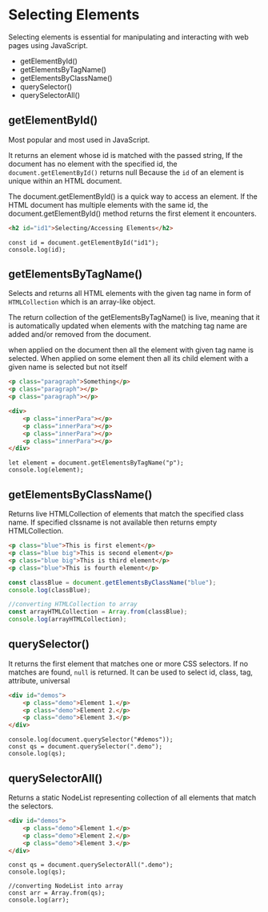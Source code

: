 # Selecting Elements

Selecting elements is essential for manipulating and interacting with web pages using JavaScript.

- getElementById()
- getElementsByTagName()
- getElementsByClassName()
- querySelector()
- querySelectorAll()

## getElementById()

Most popular and most used in JavaScript.

It returns an element whose id is matched with the passed string, If the document has no element with the specified id, the `document.getElementById()` returns null
Because the `id` of an element is unique within an HTML document.

The document.getElementById() is a quick way to access an element. If the HTML document has multiple elements with the same id, the document.getElementById() method returns the first element it encounters.

```HTML
<h2 id="id1">Selecting/Accessing Elements</h2>
```

```JS
const id = document.getElementById("id1");
console.log(id);
```

## getElementsByTagName()

Selects and returns all HTML elements with the given tag name in form of `HTMLCollection` which is an array-like object.

The return collection of the getElementsByTagName() is live, meaning that it is automatically updated when elements with the matching tag name are added and/or removed from the document.

when applied on the document then all the element with given tag name is selected. When applied on some element then all its child element with a given name is selected but not itself

```html
<p class="paragraph">Something</p>
<p class="paragraph"></p>
<p class="paragraph"></p>

<div>
    <p class="innerPara"></p>
    <p class="innerPara"></p>
    <p class="innerPara"></p>
    <p class="innerPara"></p>
</div>
```

```JS
let element = document.getElementsByTagName("p");
console.log(element);
```

## getElementsByClassName()

Returns live HTMLCollection of elements that match the specified class name. If specified clssname is not available then returns empty HTMLCollection.

```html
<p class="blue">This is first element</p>
<p class="blue big">This is second element</p>
<p class="blue big">This is third element</p>
<p class="blue">This is fourth element</p>
```

```js
const classBlue = document.getElementsByClassName("blue");
console.log(classBlue);

//converting HTMLCollection to array
const arrayHTMLCollection = Array.from(classBlue);
console.log(arrayHTMLCollection);

```

## querySelector()

It returns the first element that matches one or more CSS selectors. If no matches are found, `null` is returned. It can be used to select id, class, tag, attribute, universal

```html
<div id="demos">
    <p class="demo">Element 1.</p>
    <p class="demo">Element 2.</p>
    <p class="demo">Element 3.</p>
</div>
```

```JS
console.log(document.querySelector("#demos"));
const qs = document.querySelector(".demo");
console.log(qs);
```

## querySelectorAll()

Returns a static NodeList representing collection of all elements that match the selectors.

```html
<div id="demos">
    <p class="demo">Element 1.</p>
    <p class="demo">Element 2.</p>
    <p class="demo">Element 3.</p>
</div>
```

```JS
const qs = document.querySelectorAll(".demo");
console.log(qs);

//converting NodeList into array
const arr = Array.from(qs);
console.log(arr);
```
